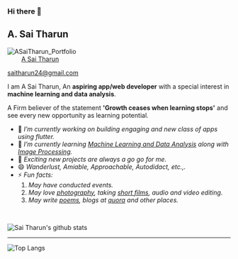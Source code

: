 ### Hi there 👋

## A. Sai Tharun

![ASaiTharun_Portfolio](https://user-images.githubusercontent.com/50414959/137874773-68e05152-4f89-4eb3-ba36-07653d5a2ad8.png)<br>
&nbsp;&nbsp;&nbsp;&nbsp;&nbsp;&nbsp;&nbsp;  [A Sai Tharun](https://saitharun24.github.io)


saitharun24@gmail.com


I am A Sai Tharun, An **aspiring app/web developer** with a special interest in **machine learning and data analysis**.

A Firm believer of the statement **'Growth ceases when learning stops'** and see every new opportunity as learning potential. 

- 🔭 _I’m currently working on building engaging and new class of apps using flutter._
- 🌱 _I’m currently learning [Machine Learning and Data Analysis](https://docs.google.com/document/d/1qhv-jP5PryAOzqifTfnsy04I5R6OybGDzpsOScSNAIM/edit?usp=sharing) along with [Image Processing](https://docs.google.com/document/d/1hSDgMjwZIRqr_x7kdjRixooQmDYCEcXIaPQyK2ggp74/edit?usp=sharing)._
- 👯 _Exciting new projects are always a go go for me._
- 😄 _Wanderlust, Amiable, Approachable, Autodidact, etc.,._
- ⚡ _Fun facts:_
     1. _May have conducted events._
     2. _May love [photography](https://www.instagram.com/picsby_tharun/), taking [short films](https://www.youtube.com/channel/UCe0bu8KQYOVwTQsavn2-IRQ), audio and video editing._
     3. _May write [poems](https://www.instagram.com/thoughtsof_tharun/), blogs at [quora](https://www.quora.com/profile/Sai-Tharun-51) and other places._

<br />

![Sai Tharun's github stats](https://github-readme-stats.vercel.app/api?username=saitharun24&show_icons=true)

<hr />

![Top Langs](https://github-readme-stats.vercel.app/api/top-langs/?username=saitharun24&show_icons=true&layout=compact)

<!--
**saitharun24/saitharun24** is a ✨ _special_ ✨ repository because its `README.md` (this file) appears on your GitHub profile.
